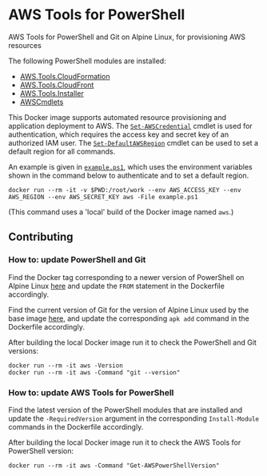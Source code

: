 # AWS Tools for PowerShell

AWS Tools for PowerShell and Git on Alpine Linux, for provisioning AWS resources

The following PowerShell modules are installed:

- [AWS.Tools.CloudFormation](https://www.powershellgallery.com/packages/AWS.Tools.CloudFormation)
- [AWS.Tools.CloudFront](https://www.powershellgallery.com/packages/AWS.Tools.CloudFront)
- [AWS.Tools.Installer](https://www.powershellgallery.com/packages/AWS.Tools.Installer)
- [AWSCmdlets](AWSCmdlets.psm1)

This Docker image supports automated resource provisioning and application 
deployment to AWS. The [`Set-AWSCredential`][credentials] cmdlet is 
used for authentication, which requires the access key and secret key of an 
authorized IAM user. The [`Set-DefaultAWSRegion`][region] cmdlet can be used to 
set a default region for all commands.

An example is given in [`example.ps1`](example.ps1), which uses the environment 
variables shown in the command below to authenticate and to set a default 
region.

```
docker run --rm -it -v $PWD:/root/work --env AWS_ACCESS_KEY --env AWS_REGION --env AWS_SECRET_KEY aws -File example.ps1
```

(This command uses a 'local' build of the Docker image named `aws`.)

[credentials]: https://docs.aws.amazon.com/powershell/latest/userguide/specifying-your-aws-credentials.html
[region]: https://docs.aws.amazon.com/powershell/latest/userguide/pstools-installing-specifying-region.html

## Contributing

### How to: update PowerShell and Git

Find the Docker tag corresponding to a newer version of PowerShell on Alpine 
Linux [here](https://hub.docker.com/_/microsoft-powershell) and update the 
`FROM` statement in the Dockerfile accordingly.

Find the current version of Git for the version of Alpine Linux used by the 
base image [here](https://pkgs.alpinelinux.org/packages), and update the 
corresponding `apk add` command in the Dockerfile accordingly.

After building the local Docker image run it to check the PowerShell and Git 
versions:

```
docker run --rm -it aws -Version
docker run --rm -it aws -Command "git --version"
```


### How to: update AWS Tools for PowerShell

Find the latest version of the PowerShell modules that are installed and update 
the `-RequiredVersion` argument in the corresponding `Install-Module` commands 
in the Dockerfile accordingly.

After building the local Docker image run it to check the AWS Tools for 
PowerShell version:

```
docker run --rm -it aws -Command "Get-AWSPowerShellVersion"
```
